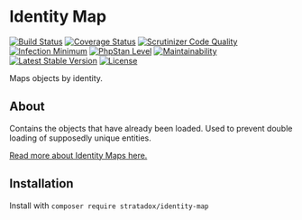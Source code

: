 # Identity Map

[![Build Status](https://travis-ci.org/Stratadox/IdentityMap.svg?branch=master)](https://travis-ci.org/Stratadox/IdentityMap)
[![Coverage Status](https://coveralls.io/repos/github/Stratadox/IdentityMap/badge.svg?branch=master)](https://coveralls.io/github/Stratadox/IdentityMap?branch=master)
[![Scrutinizer Code Quality](https://scrutinizer-ci.com/g/Stratadox/IdentityMap/badges/quality-score.png?b=master)](https://scrutinizer-ci.com/g/Stratadox/IdentityMap/?branch=master)
[![Infection Minimum](https://img.shields.io/badge/msi-100-brightgreen.svg)](https://travis-ci.org/Stratadox/IdentityMap)
[![PhpStan Level](https://img.shields.io/badge/phpstan-7/7-brightgreen.svg)](https://travis-ci.org/Stratadox/IdentityMap)
[![Maintainability](https://api.codeclimate.com/v1/badges/8c27d62a028e929648d2/maintainability)](https://codeclimate.com/github/Stratadox/IdentityMap/maintainability)
[![Latest Stable Version](https://poser.pugx.org/stratadox/identity-map/v/stable)](https://packagist.org/packages/stratadox/identity-map)
[![License](https://poser.pugx.org/stratadox/identity-map/license)](https://packagist.org/packages/stratadox/identity-map)

Maps objects by identity.

## About

Contains the objects that have already been loaded.
Used to prevent double loading of supposedly unique entities.

[Read more about Identity Maps here.](https://www.martinfowler.com/eaaCatalog/identityMap.html)

## Installation

Install with `composer require stratadox/identity-map`
